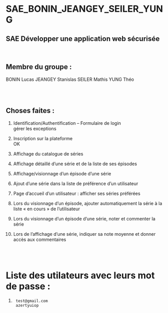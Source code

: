 # SAE_BONIN_JEANGEY_SEILER_YUNG

## SAE Développer une application web sécurisée 

<br>

## Membre du groupe : 
BONIN Lucas 
JEANGEY Stanislas
SEILER Mathis
YUNG Théo

<br>
<br>

## Choses faites :

1. Identification/Authentification – Formulaire de login  
    gérer les exceptions

2. Inscription sur la plateforme  
    OK

3. Affichage du catalogue de séries

4. Affichage détaillé d’une série et de la liste de ses épisodes

5. Affichage/visionnage d’un épisode d’une série

6. Ajout d’une série dans la liste de préférence d’un utilisateur

7. Page d’accueil d’un utilisateur : afficher ses séries préférées

8. Lors du visionnage d’un épisode, ajouter automatiquement la série à la liste « en
cours » de l’utilisateur

9. Lors du visionnage d’un épisode d’une série, noter et commenter la série

10. Lors de l’affichage d’une série, indiquer sa note moyenne et donner accès aux
commentaires

<br>
<br>

# Liste des utilateurs avec leurs mot de passe :
1.      test@gmail.com  
        azertyuiop